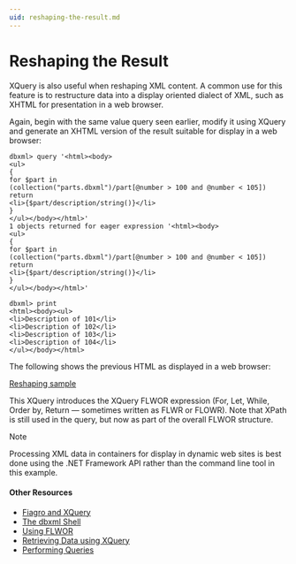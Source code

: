 ```yaml
---
uid: reshaping-the-result.md
---
```


# Reshaping the Result

XQuery is also useful when reshaping XML content. A common use for this feature is to restructure data into a display oriented dialect of XML, such as XHTML for presentation in a web browser.


Again, begin with the same value query seen earlier, modify it using XQuery and generate an XHTML version of the result suitable for display in a web browser:


```
dbxml> query '<html><body>
<ul>
{
for $part in
(collection("parts.dbxml")/part[@number > 100 and @number < 105])
return
<li>{$part/description/string()}</li>
}
</ul></body></html>'
1 objects returned for eager expression '<html><body>
<ul>
{
for $part in
(collection("parts.dbxml")/part[@number > 100 and @number < 105])
return
<li>{$part/description/string()}</li>
}
</ul></body></html>'

dbxml> print
<html><body><ul>
<li>Description of 101</li>
<li>Description of 102</li>
<li>Description of 103</li>
<li>Description of 104</li>
</ul></body></html>
```

The following shows the previous HTML as displayed in a web browser:

[Reshaping sample](/images/reshaping-sample.png)

This XQuery introduces the XQuery FLWOR expression (For, Let, While, Order by, Return — sometimes written as FLWR or FLOWR). Note that XPath is still used in the query, but now as part of the overall FLWOR structure.

>[!NOTE]
>Processing XML data in containers for display in dynamic web sites is best done using the .NET Framework API rather than the command line tool in this example.

#### Other Resources
* [Fiagro and XQuery](xref:figaro-and-xquery.md)
* [The dbxml Shell](xref:the-dbxml-shell.md)
* [Using FLWOR](xref:using-flwor.md)
* [Retrieving Data using XQuery](xref:retrieving-data-using-xquery.md)
* [Performing Queries](xref:performing-queries.md)